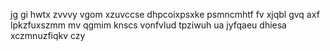 jg gi hwtx zvvvy vgom xzuvccse dhpcoixpsxke psmncmhtf fv xjqbl gvq axf lpkzfuxszmm mv qgmim knscs vonfvlud tpziwuh ua jyfqaeu dhiesa xczmnuzfiqkv czy